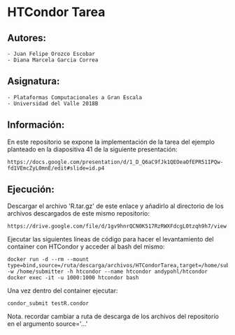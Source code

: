 # HTCondor Tarea 

## Autores:
    - Juan Felipe Orozco Escobar
    - Diana Marcela Garcia Correa

## Asignatura:
    - Plataformas Computacionales a Gran Escala
    - Universidad del Valle 2018B

## Información:
En este repositorio se expone la implementación de la tarea del ejemplo planteado en la diapositiva 41 de la siguiente presentación:

    https://docs.google.com/presentation/d/1_D_Q6aC9fJk1QEOeaOfEPR51IPQw-fd1VEmcZyL0mnE/edit#slide=id.p4
    
## Ejecución:
Descargar el archivo 'R.tar.gz' de este enlace y añadirlo al directorio de los archivos descargados de este mismo repositorio: 
        
    https://drive.google.com/file/d/1gv9hnrQCN0K517RzRWXFdcgL0tzqh9h7/view
        
Ejecutar las siguientes líneas de código para hacer el levantamiento del container con HTCondor y acceder al bash del mismo:

    docker run -d --rm --mount type=bind,source=/ruta/descarga/archivos/HTCondorTarea,target=/home/submitter -w /home/submitter -h htcondor --name htcondor andypohl/htcondor
    docker exec -it -u 1000:1000 htcondor bash

Una vez dentro del container ejecutar:
    
    condor_submit testR.condor

Nota. recordar cambiar a ruta de descarga de los archivos del repositorio en el argumento source='...'
